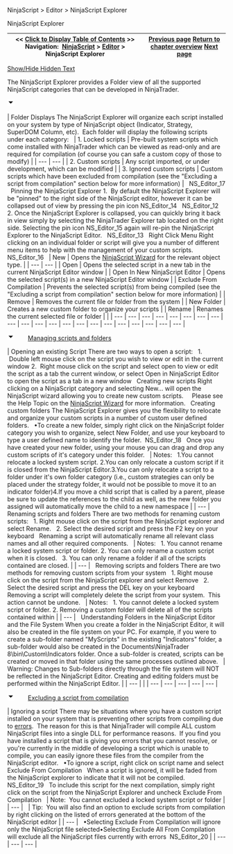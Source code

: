 ﻿


NinjaScript \> Editor \> NinjaScript Explorer






















NinjaScript Explorer







| \<\< [Click to Display Table of Contents](ns_explorer.md) \>\> **Navigation:**     [NinjaScript](ninjascript.md) \> [Editor](editor.md) \> NinjaScript Explorer | [Previous page](ns_editor_components.md) [Return to chapter overview](editor.md) [Next page](ns_wizard.md) |
| --- | --- |




[Show/Hide Hidden Text](javascript:HMToggleExpandAll(!HMAnyToggleOpen()) "Click to open/close expanding sections")









The NinjaScript Explorer provides a Folder view of all the supported NinjaScript categories that can be developed in NinjaTrader.  


![tog_minus](tog_minus.gif)




| Folder Displays The NinjaScript Explorer will organize each script installed on your system by type of NinjaScript object (Indicator, Strategy, SuperDOM Column, etc).  Each folder will display the following scripts under each category:     | 1\. Locked scripts | Pre\-built system scripts which come installed with NinjaTrader which can be viewed as read\-only and are required for compilation (of course you can safe a custom copy of those to modify) | | --- | --- | | 2\. Custom scripts | Any script imported, or under development, which can be modified | | 3\. Ignored custom scripts | Custom scripts which have been excluded from compilation (see the "Excluding a script from compilation" section below for more information) |      NS_Editor_17   Pinning the NinjaScript Explorer 1\.  By default the NinjaScript Explorer will be "pinned" to the right side of the NinjaScript editor, however it can be collapsed out of view by pressing the pin icon NS_Editor_14    NS_Editor_12   2\. Once the NinjaScript Explorer is collapsed, you can quickly bring it back in view simply by selecting the NinjaTrader Explorer tab located on the right side. Selecting the pin icon NS_Editor_15 again will re\-pin the NinjaScript Explorer to the NinjaScript Editor.   NS_Editor_13   Right Click Menu Right clicking on an individual folder or script will give you a number of different menu items to help with the management of your custom scripts.   NS_Editor_16     | New | Opens the [NinjaScript Wizard](ns_wizard.md) for the relevant object type. | | --- | --- | | Open | Opens the selected script in a new tab in the current NinjaScript Editor window | | Open In New NinjaScript Editor | Opens the selected script(s) in a new NinjaScript Editor window | | Exclude From Compilation | Prevents the selected script(s) from being compiled (see the "Excluding a script from compilation" section below for more information) | | Remove | Removes the current file or folder from the system | | New Folder | Creates a new custom folder to organize your scripts | | Rename | Renames the current selected file or folder | |
| --- | --- | --- | --- | --- | --- | --- | --- | --- | --- | --- | --- | --- | --- | --- | --- | --- | --- | --- | --- | --- |



![tog_minus](tog_minus.gif)        [Managing scripts and folders](javascript:HMToggle('toggle','ManagingScriptsAndFolders','ManagingScriptsAndFolders_ICON'))




| Opening an existing Script There are two ways to open a script:   1\.  Double left mouse click on the script you wish to view or edit in the current window 2\.  Right mouse click on the script and select open to view or edit the script as a tab the current window, or select Open in NinjaScript Editor to open the script as a tab in a new window   Creating new scripts Right clicking on a NinjaScript category and selecting New... will open the NinjaScript wizard allowing you to create new custom scripts.     Please see the Help Topic on the [NinjaScript Wizard](ns_wizard.md) for more information.   Creating custom folders The NinjaScript Explorer gives you the flexibility to relocate and organize your custom scripts in a number of custom user defined folders.   •To create a new folder, simply right click on the NinjaScript folder category you wish to organize, select New Folder, and use your keyboard to type a user defined name to identify the folder.  NS_Editor_18   Once you have created your new folder, using your mouse you can drag and drop any custom scripts of it's category under this folder.     | Notes:   1\.You cannot relocate a locked system script. 2\.You can only relocate a custom script if it is closed from the NinjaScript Editor.3\.You can only relocate a script to a folder under it's own folder category (i.e., custom strategies can only be placed under the strategy folder, it would not be possible to move it to an indicator folder)4\.If you move a child script that is called by a parent, please be sure to update the references to the child as well, as the new folder you assigned will automatically move the child to a new namespace | | --- |      Renaming scripts and folders There are two methods for renaming custom scripts:   1\. Right mouse click on the script from the NinjaScript explorer and select Rename.   2\. Select the desired script and press the F2 key on your keyboard   Renaming a script will automatically rename all relevant class names and all other required components.     | Notes:   1\. You cannot rename a locked system script or folder. 2\. You can only rename a custom script when it is closed.   3\. You can only rename a folder if all of the scripts contained are closed. | | --- |      Removing scripts and folders There are two methods for removing custom scripts from your system   1\. Right mouse click on the script from the NinjaScript explorer and select Remove   2\. Select the desired script and press the DEL key on your keyboard   Removing a script will completely delete the script from your system.  This action cannot be undone.     | Notes:   1\. You cannot delete a locked system script or folder. 2\. Removing a custom folder will delete all of the scripts contained within | | --- |      Understanding Folders in the NinjaScript Editor and the File System When you create a folder in the NinjaScript Editor, it will also be created in the file system on your PC. For example, if you were to create a sub\-folder named "MyScripts" in the existing "Indicators" folder, a sub\-folder would also be created in the Documents\\NinjaTrader 8\\bin\\Custom\\Indicators folder. Once a sub\-folder is created, scripts can be created or moved in that folder using the same processes outlined above.     | Warning: Changes to Sub\-folders directly through the file system will NOT be reflected in the NinjaScript Editor. Creating and editing folders must be performed within the NinjaScript Editor. | | --- | |
| --- | --- | --- | --- | --- |



![tog_minus](tog_minus.gif)        [Excluding a script from compilation](javascript:HMToggle('toggle','ExcludingAScriptFromCompilation','ExcludingAScriptFromCompilation_ICON'))




| Ignoring a script There may be situations where you have a custom script installed on your system that is preventing other scripts from compiling due to [errors](compile_errors.md).  The reason for this is that NinjaTrader will compile ALL custom NinjaScript files into a single DLL for performance reasons.  If you find you have installed a script that is giving you errors that you cannot resolve, or you're currently in the middle of developing a script which is unable to compile, you can easily ignore these files from the compiler from the NinjaScript editor.   •To ignore a script, right click on script name and select Exclude From Compilation   When a script is ignored, it will be faded from the NinjaScript explorer to indicate that it will not be compiled.   NS_Editor_19   To include this script for the next compilation, simply right click on the script from the NinjaScript Explorer and uncheck Exclude From Compilation      | Note:  You cannot excluded a locked system script or folder | | --- |        | Tip:  You will also find an option to exclude scripts from compilation by right clicking on the listed of errors generated at the bottom of the NinjaScript editor | | --- |      •Selecting Exclude From Compilation will ignore only the NinjaScript file selected•Selecting Exclude All From Compilation will exclude all the NinjaScript files currently with errors  NS_Editor_20 |
| --- | --- | --- |










